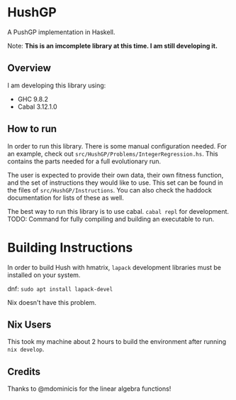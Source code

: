 # HushGP
A PushGP implementation in Haskell.

Note: **This is an imcomplete library at this time. I am still developing it.**

## Overview

I am developing this library using:
- GHC 9.8.2
- Cabal 3.12.1.0

## How to run

In order to run this library. There is some manual configuration needed. For an example, check
out `src/HushGP/Problems/IntegerRegression.hs`. This contains the parts needed for a full evolutionary run.

The user is expected to provide their own data, their own fitness function, and the set of instructions
they would like to use. This set can be found in the files of `src/HushGP/Instructions`. You can also
check the haddock documentation for lists of these as well.

The best way to run this library is to use cabal. `cabal repl` for development. TODO: Command for
fully compiling and building an executable to run.

# Building Instructions

In order to build Hush with hmatrix, `lapack` development libraries must be installed on your
system.

dnf: `sudo apt install lapack-devel`

Nix doesn't have this problem.

## Nix Users

This took my machine about 2 hours to build the environment after running `nix develop`.

## Credits

Thanks to @mdominicis for the linear algebra functions!
